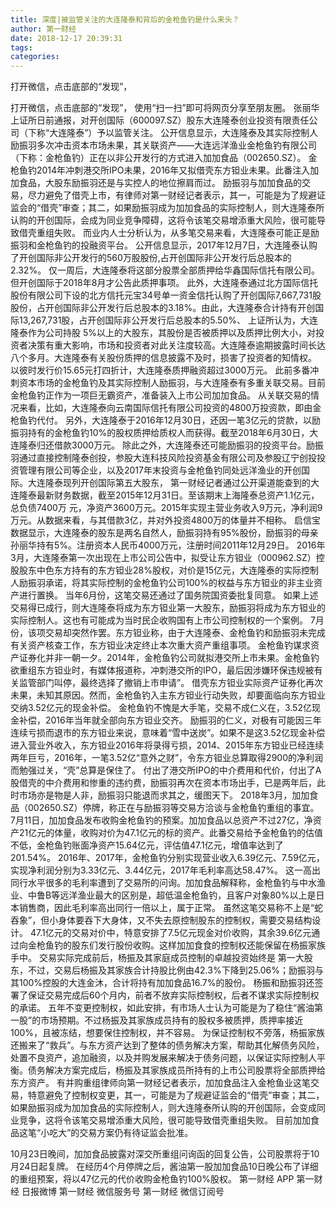```yaml
---
title: 深度|被监管关注的大连隆泰和背后的金枪鱼钓是什么来头？
author: 第一财经
date: 2018-12-17 20:39:31
tags: 
categories: 
---
```

打开微信，点击底部的“发现”，
<!-- more -->
打开微信，点击底部的“发现”，
使用“扫一扫”即可将网页分享至朋友圈。
张丽华
上证所日前通报，对开创国际（600097.SZ）股东大连隆泰创业投资有限责任公司（下称“大连隆泰”）予以监管关注。
公开信息显示，大连隆泰及其实际控制人励振羽多次冲击资本市场未果，其关联资产——大连远洋渔业金枪鱼钓有限公司（下称：金枪鱼钓）正在以非公开发行的方式进入加加食品（002650.SZ）。
金枪鱼钓2014年冲刺港交所IPO未果，2016年又拟借壳东方钽业未果。此番注入加加食品，大股东励振羽还是与实控人的地位擦肩而过。
励振羽与加加食品的交易，尽力避免了借壳上市，有律师对第一财经记者表示，其一，可能是为了规避证监会的“借壳”审查；其二，如果励振羽成为加加食品的实际控制人，则大连隆泰所认购的开创国际，会成为同业竞争障碍，这将令该笔交易增添重大风险，很可能导致借壳重组失败。
而业内人士分析认为，从多笔交易来看，大连隆泰可能正是励振羽和金枪鱼钓的投融资平台。
公开信息显示，2017年12月7日，大连隆泰认购了开创国际非公开发行的560万股股份,占开创国际非公开发行后总股本的2.32%。
仅一周后，大连隆泰将这部分股票全部质押给华鑫国际信托有限公司。但开创国际于2018年8月才公告此质押事项。
此外，大连隆泰通过北方国际信托股份有限公司下设的北方信托元宝34号单一资金信托认购了开创国际7,667,731股股份，占开创国际非公开发行后总股本的3.18%。由此，大连隆泰合计持有开创国际13,267,731股，占开创国际非公开发行后总股本的5.50%、
上证所认为，大连隆泰作为公司持股 5%以上的大股东，其股份是否被质押以及质押比例大小，对投资者决策有重大影响，市场和投资者对此关注度较高。大连隆泰逾期披露时间长达八个多月。大连隆泰有关股份质押的信息披露不及时，损害了投资者的知情权。
以彼时发行价15.65元打四折计，大连隆泰质押融资超过3000万元。
此前多番冲刺资本市场的金枪鱼钓及其实际控制人励振羽，与大连隆泰有多重关联交易。目前金枪鱼钓正作为一项巨无霸资产，准备装入上市公司加加食品。
从关联交易的情况来看，比如，大连隆泰向云南国际信托有限公司投资的4800万投资款，即由金枪鱼钓代付。
另外，大连隆泰于2016年12月30日，还因一笔3亿元的贷款，以励振羽持有的金枪鱼钓10%的股权质押给质权人而获得。截至2018年6月30日，大连隆泰归还借款3000万元。
除此之外，大连隆泰还可能励振羽的投资平台。励振羽通过直接控制隆泰创投，参股大连科技风险投资基金有限公司及参股辽宁创投投资管理有限公司等企业，以及2017年末投资与金枪鱼钓同处远洋渔业的开创国际。大连隆泰现列开创国际第五大股东，
第一财经记者通过公开渠道能查到的大连隆泰最新财务数据，截至2015年12月31日。至该期末上海隆泰总资产1.1亿元，总负债7400万 元，净资产3600万元。2015年实现主营业务收入9万元，净利润9万元。从数据来看，与其借款3亿，并对外投资4800万的体量并不相称。
启信宝数据显示，大连隆泰的股东是两名自然人，励振羽持有95%股份，励振羽的母亲孙丽华持有5%。注册资本人民币4000万元，注册时间2011年12月29日。
2016年3月，大连隆泰第一次出现在上市公司公告中，拟受让东方钽业（000962.SZ）控股股东中色东方持有的东方钽业28%股权，对价是15亿元，大连隆泰的实际控制人励振羽承诺，将其实际控制的金枪鱼钓公司100%的权益与东方钽业的非主业资产进行置换。
当年6月份，这笔交易还通过了国务院国资委批复同意。
如果上述交易得已成行，则大连隆泰将成为东方钽业第一大股东，励振羽将成为东方钽业的实际控制人。这也有可能成为当时民企收购国有上市公司控制权的一个案例。
7月份，该项交易却突然作罢。东方钽业称，由于大连隆泰、金枪鱼钓和励振羽未完成有关资产核查工作，东方钽业决定终止本次重大资产重组事项。
金枪鱼钓谋求资产证券化并非一朝一夕。2014年，金枪鱼钓公司就拟港交所上市未果。金枪鱼钓欲重组东方钽业时，有媒体报道称，冲刺港交所的IPO，最后因涉嫌环保违规被有关监管部门叫停，最终选择了撤销上市申请”。
借壳东方钽业实际资产证券化再次未果，未知其原因。然而，金枪鱼钓入主东方钽业行动失败，却要面临向东方钽业交纳3.52亿元的现金补偿。
金枪鱼钓不愧是大手笔，交易不成仁义在，3.52亿现金补偿，2016年当年就全部向东方钽业交齐。
励振羽的仁义，对极有可能因三年连续亏损而退市的东方钽业来说，意味着“雪中送炭”。如果不是这3.52亿现金补偿进入营业外收入，东方钽业2016年将录得亏损，2014、2015年东方钽业已经连续两年巨亏，2016年，一笔3.52亿“意外之财”，令东方钽业总算取得2900的净利润而勉强过关，“壳”总算是保住了。
付出了港交所IPO的中介费用和代价，付出了A股借壳的中介费用和惨重的违约费，励振羽再次在资本市场出手，已是两年后，此时市场亦是物是人非，励振羽只能退而求其之，缓图天下。
2018年3月，加加食品（002650.SZ）停牌，称正在与励振羽等交易方洽谈与金枪鱼钓重组的事宜。
7月11日，加加食品发布收购金枪鱼钓的预案。加加食品以总资产不过27亿，净资产21亿元的体量，收购对价为47.1亿元的标的资产。此番交易给予金枪鱼钓的估值不低，金枪鱼钓账面净资产15.64亿元，评估值47.1亿元，增值率达到了201.54%。
2016年、2017年，金枪鱼钓分别实现营业收入6.39亿元、7.59亿元，实现净利润分别为3.33亿元、3.44亿元，2017年毛利率高达58.47%。
这一高出同行水平很多的毛利率遭到了交易所的问询。加加食品解释称，金枪鱼钓与中水渔业、中鲁B等远洋渔业最大的区别是，超低温金枪鱼钓，且客户对象80%以上是日本销售商，因此毛利率高出同行一倍以上，属于正常。
虽然这笔交易称不上是“蛇吞象”，但小身体要吞下大身体，又不失去原控制股东的控制权，需要交易结构设计。
47.1亿元的交易对价中，特意安排了7.5亿元现金对价收购，其余39.6亿元通过向金枪鱼钓的股东们发行股份收购。这样加加食食的控制权还能保留在杨振家族手中。
交易实际完成前后，杨振及其家庭成员控制的卓越投资始终是
第一大股东，不过，交易后杨振及其家族合计持股比例由42.3%下降到25.06%；励振羽与其100%控股的大连金沐，合计将持有加加食品16.7%的股份。
杨振和励振羽还签署了保证交易完成后60个月内，前者不放弃实际控制权，后者不谋求实际控制权的承诺。
五年不变更控制权，如此安排，有市场人士认为可能是为了稳住“酱油第一股”的市场预期。不过杨振及其家族成员持有的股权多被质押，质押率接近100%，且被冻结，想要保住控制权，并不容易。
为保证控制权不旁落，杨振家族还搬来了“救兵”。与东方资产达到了整体的债务解决方案，帮助其化解债务风险，处置不良资产，追加融资，以及并购发展来解决于债务问题，以保证实际控制人平衡。债务解决方案完成后，杨振及其家族成员所持有的上市公司股票将全部质押给东方资产。
有并购重组律师向第一财经记者表示，加加食品注入金枪鱼业这笔交易，特意避免了控制权变更，其一，可能是为了规避证监会的“借壳”审查；其二，如果励振羽成为加加食品的实际控制人，则大连隆泰所认购的开创国际，会变成同业竞争，这将令该笔交易增添重大风险，很可能导致借壳重组失败。
目前加加食品这笔“小吃大”的交易方案仍有待证监会批准。
 
 
10月23日晚间，加加食品披露对深交所重组问询函的回复公告，公司股票将于10月24日起复牌。
在经历4个月停牌之后，酱油第一股加加食品10日晚公布了详细的重组预案，将以47亿元的代价收购金枪鱼钓100%股权。
第一财经
APP
第一财经
日报微博
第一财经
微信服务号
第一财经
微信订阅号
